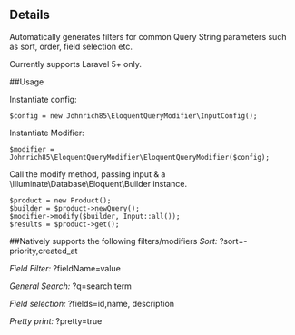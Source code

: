## Details
Automatically generates filters for common Query String parameters such as sort, order, field selection etc.

Currently supports Laravel 5+ only.

##Usage

Instantiate config:
```
$config = new Johnrich85\EloquentQueryModifier\InputConfig();
```

Instantiate Modifier:
```
$modifier = Johnrich85\EloquentQueryModifier\EloquentQueryModifier($config);
```

Call the modify method, passing input & a \Illuminate\Database\Eloquent\Builder instance.
```
$product = new Product();
$builder = $product->newQuery();
$modifier->modify($builder, Input::all());
$results = $product->get();
```

##Natively supports the following filters/modifiers
*Sort:* ?sort=-priority,created_at

*Field Filter:* ?fieldName=value

*General Search:* ?q=search term

*Field selection:* ?fields=id,name, description

*Pretty print:* ?pretty=true

